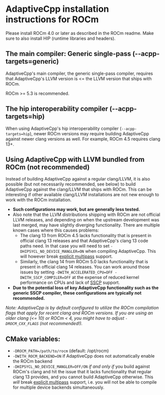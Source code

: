 # AdaptiveCpp installation instructions for ROCm

Please install ROCm 4.0 or later as described in the ROCm readme. Make sure to also install HIP (runtime libraries and headers).

## The main compiler: Generic single-pass (--acpp-targets=generic)

AdaptiveCpp's main compiler, the generic single-pass compiler, requires that AdaptiveCpp's LLVM version is <= the LLVM version that ships with ROCm.

ROCm >= 5.3 is recommended.

## The hip interoperability compiler (--acpp-targets=hip)

When using AdaptiveCpp's hip interoperability compiler (`--acpp-targets=hip`), newer ROCm versions may require building AdaptiveCpp against newer clang versions as well. For example, ROCm 4.5 requires clang 13+.

## Using AdaptiveCpp with LLVM bundled from ROCm (not recommended)

Instead of building AdaptiveCpp against a regular clang/LLVM, it is also possible (but not necessarily recommended, see below) to build AdaptiveCpp against the clang/LLVM that ships with ROCm. This can be interesting if other available clang/LLVM installations are not new enough to work with the ROCm installation.
* **Such configurations may work, but are generally less tested.**
* Also note that the LLVM distributions shipping with ROCm are not official LLVM releases, and depending on when the upstream development was last merged, may have slightly diverging functionality. There are multiple known cases where this causes problems: 
  * The clang 13 from ROCm 4.5 lacks functionality that is present in official clang 13 releases and that AdaptiveCpp's clang 13 code paths need. In that case you will need to set `-DHIPSYCL_NO_DEVICE_MANGLER=ON` when compiling AdaptiveCpp. This will however break [explicit multipass](compilation.md) support.
  * Similarly, the clang 14 from ROCm 5.0 lacks functionality that is present in official clang 14 releases. You can work around those issues by setting `-DWITH_ACCELERATED_CPU=OFF -DWITH_SSCP_COMPILER=OFF` at the expense of reduced kernel performance on CPUs and lack of [SSCP](compilation.md) support.
* **Due to the potential loss of key AdaptiveCpp functionality such as the generic SSCP compiler, these configurations are typically not recommended.**

*Note: AdaptiveCpp is by default configured to utilize the ROCm compilation flags that apply for recent clang and ROCm versions. If you are using an older clang (<= 10) or ROCm < 4, you might have to adjust `-DROCM_CXX_FLAGS` (not recommended!).*

## CMake variables:

* `-DROCM_PATH=/path/to/rocm` (default: /opt/rocm)
* `-DWITH_ROCM_BACKEND=ON` if AdaptiveCpp does not automatically enable the ROCm backend 
* `-DHIPSYCL_NO_DEVICE_MANGLER=OFF/ON` *if and only if* you build against ROCm's clang and hit the issue that it lacks functionality that regular clang 13 provides, and you cannot build AdaptiveCpp otherwise. This *will* break [explicit multipass](compilation.md) support, i.e. you will not be able to compile for multiple device backends simultaneously.


